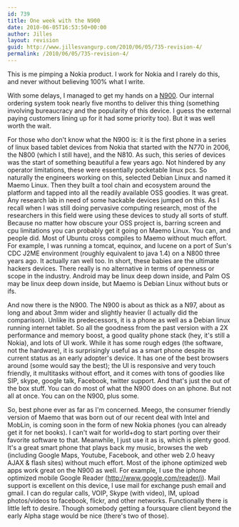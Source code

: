 ```yaml
---
id: 739
title: One week with the N900
date: 2010-06-05T16:53:50+00:00
author: Jilles
layout: revision
guid: http://www.jillesvangurp.com/2010/06/05/735-revision-4/
permalink: /2010/06/05/735-revision-4/
---
```

This is me pimping a Nokia product. I work for Nokia and I rarely do this, and never without believing 100% what I write.

With some delays, I managed to get my hands on a <a href="http://maemo.nokia.com/n900/">N900</a>. Our internal ordering system took nearly five months to deliver this thing (something involving bureaucracy and the popularity of this device. I guess the external paying customers lining up for it had some priority too). But it was well worth the wait.

For those who don't know what the N900 is: it is the first phone in a series of linux based tablet devices from Nokia that started with the N770 in 2006, the N800 (which I still have), and the N810. As such, this series of devices was the start of something beautiful a few years ago. Not hindered by any operator limitations, these were essentially pocketable linux pcs. So naturally the engineers working on this, selected Debian Linux and named it Maemo Linux. Then they built a tool chain and ecosystem around the platform and tapped into all the readily available OSS goodies. It was great. Any research lab in need of some hackable devices jumped on this. As I recall when I was still doing pervasive computing research, most of the researchers in this field were using these devices to study all sorts of stuff. Because no matter how obscure your OSS project is, barring screen and cpu limitations you can probably get it going on Maemo Linux. You can, and people did. Most of Ubuntu cross compiles to Maemo without much effort. For example, I was running a tomcat, equinox, and lucene on a port of Sun's CDC J2ME environment (roughly equivalent to java 1.4) on a N800 three years ago. It actually ran well too. In short, these babies are the ultimate hackers devices. There really is no alternative in terms of openness or scope in the industry. Android may be linux deep down inside, and Palm OS may be linux deep down inside, but Maemo is Debian Linux without buts or ifs.

And now there is the N900. The N900 is about as thick as a N97, about as long and about 3mm wider and slightly heavier (I actually did the comparison). Unlike its predecessors, it is a phone as well as a Debian linux running internet tablet. So all the goodness from the past version with a 2X performance and memory boost, a good quality phone stack (hey, it's still a Nokia), and lots of UI work. While it has some rough edges (the software, not the hardware), it is surprisingly useful as a smart phone despite its current status as an early adopter's device. It has one of the best browsers around (some would say the best); the UI is responsive and very touch friendly, it multitasks without effort, and it comes with tons of goodies like SIP, skype, google talk, Facebook, twitter support. And that's just the out of the box stuff. You can do most of what the N900 does on an iphone. But not all at once. You can on the N900, plus some.

So, best phone ever as far as I'm concerned. Meego, the consumer friendly version of Maemo that was born out of our recent deal with Intel and MobLin, is coming soon in the form of new Nokia phones (you can already get it for net books). I can't wait for world+dog to start porting over their favorite software to that. Meanwhile, I just use it as is, which is plenty good. It's a great smart phone that plays back my music, browses the web (including Google Maps, Youtube, Facebook, and other web 2.0 heavy AJAX & flash sites) without much effort. Most of the iphone optimized web apps work great on the N900 as well. For example, I use the iphone optimized mobile Google Reader (http://www.google.com/reader/i). Mail support is excellent on this device, I use mail for exchange push email and gmail. I can do regular calls, VOIP, Skype (with video), IM, upload photos/videos to facebook, flickr, and other networks. Functionally there is little left to desire. Though somebody getting a foursquare client beyond the early Alpha stage would be nice (there's two of those).